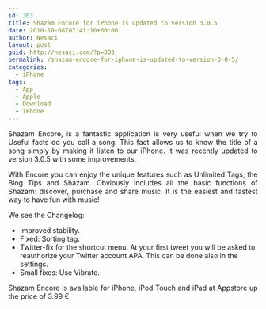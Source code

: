 ```yaml
---
id: 303
title: Shazam Encore for iPhone is updated to version 3.0.5
date: 2010-10-08T07:41:10+00:00
author: Nesaci
layout: post
guid: http://nesaci.com/?p=303
permalink: /shazam-encore-for-iphone-is-updated-to-version-3-0-5/
categories:
  - iPhone
tags:
  - App
  - Apple
  - Download
  - iPhone
---
```

<p style="text-align: justify;">
  Shazam Encore, is a fantastic application is very useful when we try to Useful facts do you call a song. This fact allows us to know the title of a song simply by making it listen to our iPhone. It was recently updated to version 3.0.5 with some improvements.
</p>

<p style="text-align: justify;">
  With Encore you can enjoy the unique features such as Unlimited Tags, the Blog Tips and Shazam. Obviously includes all the basic functions of Shazam: discover, purchase and share music. It is the easiest and fastest way to have fun with music!
</p>

<p style="text-align: justify;">
  We see the Changelog:
</p>

  * Improved stability.
  * Fixed: Sorting tag.
  * Twitter-fix for the shortcut menu. At your first tweet you will be asked to reauthorize your Twitter account APA. This can be done also in the settings.
  * Small fixes: Use Vibrate.

<p style="text-align: justify;">
  Shazam Encore is available for iPhone, iPod Touch and iPad at Appstore up the price of 3.99 €
</p>